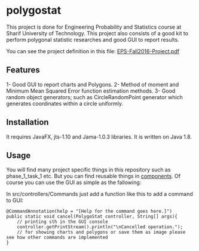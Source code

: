 # polygostat
This project is done for Engineering Probability and Statistics course at Sharif University of Technology. This project also consists of a good kit to perform polygonal statistic researches and good GUI to report results.

You can see the project definition in this file: [EPS-Fall2016-Project.pdf](https://github.com/altostratous/polygostat/blob/master/EPS-Fall2016-Project.pdf)

## Features
 1- Good GUI to report charts and Polygons.
 2- Method of moment and Minimum Mean Squared Error function estimation methods.
 3- Good random object generators; such as CircleRandomPoint generator which generates coordinates within a circle uniformly.

## Installation
It requires JavaFX, jts-1.10 and Jama-1.0.3 libraries. It is written on Java 1.8.

## Usage
You will find many project specific things in this repository such as phase_1_task_1 etc. But you can find reusable things in [components](https://github.com/altostratous/polygostat/blob/master/src/controllers/components).
Of course you can use the GUI as simple as the fallowing:

In src/controllers/Commands just add a function like this to add a command to GUI:
    
    @CommandAnnotation(help = "[Help for the command goes here.]")
    public static void cancel(PolygoStat controller, String[] args){
        // printing sth in the GUI console 
        controller.getPrintStream().println("\nCancelled operation.");
        // for showing charts and polygons or save them as image please see how other commands are implemented
    }
